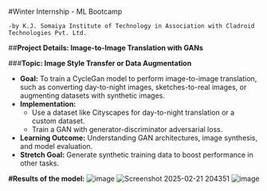  #Winter Internship - ML Bootcamp
 
    -by K.J. Somaiya Institute of Technology in Association with Cladroid Technologies Pvt. Ltd.

##**Project Details: Image-to-Image Translation with GANs**

###**Topic: Image Style Transfer or Data Augmentation**

- **Goal:** To train a CycleGan model to perform image-to-image translation, such as converting day-to-night images, sketches-to-real images, or augmenting datasets with synthetic images.
- **Implementation:**
    - Use a dataset like Cityscapes for day-to-night translation or a custom dataset.
    - Train a GAN with generator-discriminator adversarial loss.
- **Learning Outcome:** Understanding GAN architectures, image synthesis, and model evaluation.
- **Stretch Goal:** Generate synthetic training data to boost performance in other tasks.

**#Results of the model:**
![image](https://github.com/user-attachments/assets/072fabb3-8b12-4955-86b1-5a3bc1e4c8f0)
![Screenshot 2025-02-21 204351](https://github.com/user-attachments/assets/542c24e4-c9e8-4aa9-aa01-8ce317786934)
![image](https://github.com/user-attachments/assets/7977e27e-f38b-4bdb-a4de-4795737620ef)



